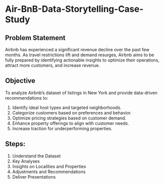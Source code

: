 # Air-BnB-Data-Storytelling-Case-Study

## Problem Statement
Airbnb has experienced a significant revenue decline over the past few months. As travel restrictions lift and demand resurges, Airbnb aims to be fully prepared by identifying actionable insights to optimize their operations, attract more customers, and increase revenue.

## Objective
To analyze Airbnb’s dataset of listings in New York and provide data-driven recommendations to:

1. Identify ideal host types and targeted neighborhoods.
2. Categorize customers based on preferences and behavior.
3. Optimize pricing strategies based on customer demand.
4. Enhance property offerings to align with customer needs.
5. Increase traction for underperforming properties.

## Steps:
1. Understand the Dataset
2. Key Analyses
3. Insights on Localities and Properties
4. Adjustments and Recommendations
5. Deliver Presentations
